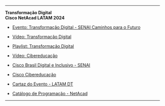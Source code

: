 
---

**Transformação Digital**  
**Cisco NetAcad LATAM 2024**

- [Evento: Transformação Digital - SENAI Caminhos para o Futuro](https://www.agendatipara.com.br/eventos/transformacao-digital-senai-caminhos-para-o-futuro)

- [Vídeo: Transformação Digital](https://www.youtube.com/watch?v=5lKnzvKiQ7M)

- [Playlist: Transformação Digital](https://www.youtube.com/playlist?list=PLaasdM1C_mDm-Ffh2S6526Q5XW4_PbuT8)

- [Vídeo: Cibereducação](https://www.youtube.com/watch?v=LGLRpUyc2cw)

- [Cisco Brasil Digital e Inclusivo - SENAI](https://www.cisco.com/c/m/pt_br/brasil-digital-e-inclusivo/senai.html)

- [Cisco Cibereducação](https://www.cisco.com/c/m/pt_br/brasil-digital-e-inclusivo/cibereducacao.html)

- [Cartaz do Evento - LATAM DT](https://www.netacadlearnathon.com/dev/wp-content/uploads/2024/08/LATAM_DT_Poster_Portuguese.pdf)

- [Catálogo de Programação - NetAcad](https://www.netacad.com/catalogs/learn/programming)

--- 
